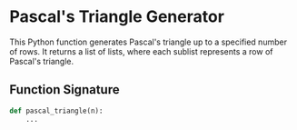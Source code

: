 # Pascal's Triangle Generator

This Python function generates Pascal's triangle up to a specified number of rows. It returns a list of lists, where each sublist represents a row of Pascal's triangle.

## Function Signature

```python
def pascal_triangle(n):
    ...
